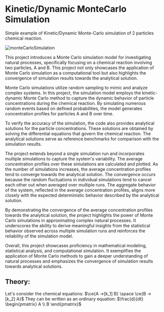 # Kinetic/Dynamic MonteCarlo Simulation
 Simple example of Kinetic/Dynamic Monte-Carlo simulation of 2 particles chemical reaction.

 ![monteCarloSimulation](https://github.com/alessandroAbati/Kinetic-Dynamic-MonteCarlo-Simulation/assets/136715422/9ccb0fc3-d9d1-4941-8a5b-a131b9f7fb0c)

 This project introduces a Monte Carlo simulation model for investigating natural processes, specifically focusing on a chemical reaction involving two particles, A and B. This project not only showcases the application of Monte Carlo simulation as a computational tool but also highlights the convergence of simulation results towards the analytical solution.

Monte Carlo simulations utilize random sampling to mimic and analyze complex systems. In this project, the simulation model employs the kinetic-dynamic Monte Carlo method to capture the dynamic behavior of particle concentrations during the chemical reaction. By simulating numerous random events based on defined probabilities, the model generates concentration profiles for particles A and B over time.

To verify the accuracy of the simulation, the code also provides analytical solutions for the particle concentrations. These solutions are obtained by solving the differential equations that govern the chemical reaction. The analytical solutions serve as reference benchmarks for comparison with the simulation results.

The project extends beyond a single simulation run and incorporates multiple simulations to capture the system's variability. The average concentration profiles over these simulations are calculated and plotted. As the number of simulations increases, the average concentration profiles tend to converge towards the analytical solution. The convergence occurs because the random fluctuations in individual simulations tend to cancel each other out when averaged over multiple runs. The aggregate behavior of the system, reflected in the average concentration profiles, aligns more closely with the expected deterministic behavior described by the analytical solution.

By demonstrating the convergence of the average concentration profiles towards the analytical solution, the project highlights the power of Monte Carlo simulations in approximating complex natural processes. It underscores the ability to derive meaningful insights from the statistical behavior observed across multiple simulation runs and reinforces the reliability of the simulation model.

Overall, this project showcases proficiency in mathematical modeling, statistical analysis, and computational simulation. It exemplifies the application of Monte Carlo methods to gain a deeper understanding of natural processes and emphasizes the convergence of simulation results towards analytical solutions.

## Theory:
Let's consider the chemical equations:
$\ce{A ->[k_1] B} \space \ce{B ->[k_2] A}$
They can be written as an ordinary equation:
$\frac{d}{dt} \begin{pmatrix} A \\ B \end{pmatrix}$

